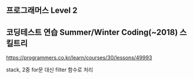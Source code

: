 ## 프로그래머스 Level 2

## 코딩테스트 연습 Summer/Winter Coding(~2018) 스킬트리

https://programmers.co.kr/learn/courses/30/lessons/49993

stack, 2중 for문 대신 filter 함수로 처리
